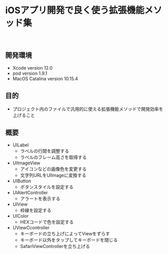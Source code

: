 iOSアプリ開発で良く使う拡張機能メソッド集
====
　
## 開発環境
- Xcode version 12.0
- pod version 1.9.1
- MacOS Catalina version 10.15.4

## 目的
- プロジェクト内のファイルで汎用的に使える拡張機能メソッドで開発効率を上げること

## 概要
- UILabel
	- ラベルの行間を調整する
	- ラベルのフレーム高さを取得する
- UIImageView
	- アイコンなどの画像色を変更する
	- 文字列URLをUIImageに変換する
- UIButton
	- ボタンスタイルを設定する
- UIAlertController  
  - アラートを表示する  
- UIView
	- 枠線を設定する
- UIColor
	- HEXコードで色を設定する
- UViewCcontroller
	- キーボードの立ち上げによってViewをずらす
	- キーボード以外をタップしてキーボードを閉じる
	- SafariViewControllerを立ち上げる
